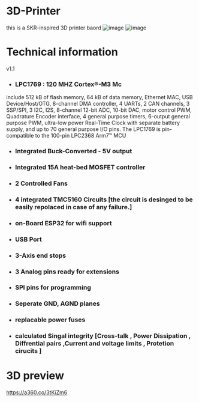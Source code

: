 # 3D-Printer
this is a SKR-inspired 3D printer baord 
![image](https://user-images.githubusercontent.com/55613060/157898760-426d88cd-a53a-4db9-8cfc-a9077f652207.png)
![image](https://user-images.githubusercontent.com/55613060/157898804-d242e56d-87db-4f38-a7fc-4abb46cfce38.png)


# Technical information
v1.1
* ### LPC1769 : 120 MHZ Cortex®-M3 Mc 
include 512 kB of flash memory, 64 kB of data memory, Ethernet MAC, USB Device/Host/OTG, 8-channel DMA controller, 4 UARTs, 2 CAN channels, 3 SSP/SPI, 3 I2C, I2S, 8-channel 12-bit ADC, 10-bit DAC, motor control PWM, Quadrature Encoder interface, 4 general purpose timers, 6-output general purpose PWM, ultra-low power Real-Time Clock with separate battery supply, and up to 70 general purpose I/O pins. The LPC1769 is pin-compatible to the 100-pin LPC2368 Arm7™ MCU 

* ### Integrated Buck-Converted - 5V output
* ### Integrated 15A heat-bed MOSFET controller
* ### 2 Controlled Fans
* ### 4 integrated TMC5160 Circuits [the circuit is desinged to be easily repolaced in case of any failure.]
* ### on-Board ESP32 for wifi support
* ### USB Port
* ### 3-Axis end stops 
* ### 3 Analog pins ready for extensions
* ### SPI pins for programming 
* ### Seperate GND, AGND planes
* ### replacable power fuses
* ### calculated Singal integrity [Cross-talk , Power Dissipation , Diffrential pairs ,Current and voltage limits , Protetion cirucits ]

# 3D preview
https://a360.co/3tKiZm6
